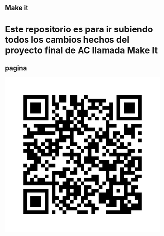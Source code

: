 ## Make it 

# Este repositorio es para ir subiendo todos los cambios hechos del proyecto final de AC llamada Make It

## pagina

![Makeitpage](assets/img/img.png "qr Makeit")
